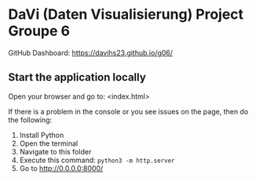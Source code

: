 # DaVi (Daten Visualisierung) Project Groupe 6

GitHub Dashboard: <https://davihs23.github.io/g06/>

## Start the application locally

Open your browser and go to: <index.html>

If there is a problem in the console or you see issues on the page,
then do the following:

1. Install Python
2. Open the terminal
3. Navigate to this folder
4. Execute this command: `python3 -m http.server`
5. Go to <http://0.0.0.0:8000/>
